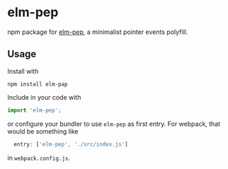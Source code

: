 # elm-pep

npm package for [elm-pep](https://github.com/mpizenberg/elm-pep), a minimalist pointer events polyfill.

## Usage

Install with

    npm install elm-pap

Include in your code with
```js
import 'elm-pep';
```
or configure your bundler to use `elm-pep` as first entry. For webpack, that would be something like
```js
  entry: ['elm-pep', './src/index.js']
```
in `webpack.config.js`.
